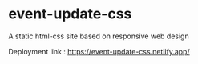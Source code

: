 # event-update-css
A static html-css site based on responsive web design

Deployment link : https://event-update-css.netlify.app/
